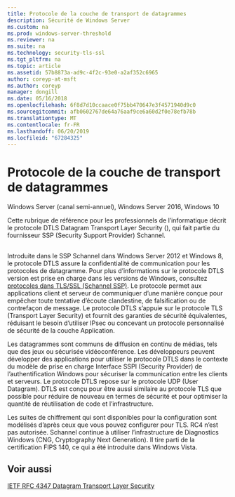 ```yaml
---
title: Protocole de la couche de transport de datagrammes
description: Sécurité de Windows Server
ms.custom: na
ms.prod: windows-server-threshold
ms.reviewer: na
ms.suite: na
ms.technology: security-tls-ssl
ms.tgt_pltfrm: na
ms.topic: article
ms.assetid: 57b8873a-ad9c-4f2c-93e0-a2af352c6965
author: coreyp-at-msft
ms.author: coreyp
manager: dongill
ms.date: 05/16/2018
ms.openlocfilehash: 6f8d7d10ccaace0f75bb470647e3f4571940d9c0
ms.sourcegitcommit: afb0602767de64a76aaf9ce6a60d2f0e78efb78b
ms.translationtype: MT
ms.contentlocale: fr-FR
ms.lasthandoff: 06/20/2019
ms.locfileid: "67284325"
---
```

# <a name="datagram-transport-layer-security-protocol"></a>Protocole de la couche de transport de datagrammes

Windows Server (canal semi-annuel), Windows Server 2016, Windows 10

Cette rubrique de référence pour les professionnels de l’informatique décrit le protocole DTLS Datagram Transport Layer Security (), qui fait partie du fournisseur SSP (Security Support Provider) Schannel.

## <a name="BKMK_DTLS"></a>
Introduite dans le SSP Schannel dans Windows Server 2012 et Windows 8, le protocole DTLS assure la confidentialité de communication pour les protocoles de datagramme. Pour plus d’informations sur le protocole DTLS version est prise en charge dans les versions de Windows, consultez [protocoles dans TLS/SSL (Schannel SSP)](https://msdn.microsoft.com/library/windows/desktop/mt808159(v=vs.85).aspx). Le protocole permet aux applications client et serveur de communiquer d’une manière conçue pour empêcher toute tentative d’écoute clandestine, de falsification ou de contrefaçon de message. Le protocole DTLS s’appuie sur le protocole TLS (Transport Layer Security) et fournit des garanties de sécurité équivalentes, réduisant le besoin d’utiliser IPsec ou concevant un protocole personnalisé de sécurité de la couche Application.

Les datagrammes sont communs de diffusion en continu de médias, tels que des jeux ou sécurisée vidéoconférence. Les développeurs peuvent développer des applications pour utiliser le protocole DTLS dans le contexte du modèle de prise en charge Interface SSPI (Security Provider) de l’authentification Windows pour sécuriser la communication entre les clients et serveurs. Le protocole DTLS repose sur le protocole UDP (User Datagram). DTLS est conçu pour être aussi similaire au protocole TLS que possible pour réduire de nouveau en termes de sécurité et pour optimiser la quantité de réutilisation de code et l’infrastructure.

Les suites de chiffrement qui sont disponibles pour la configuration sont modélisés d’après ceux que vous pouvez configurer pour TLS. RC4 n’est pas autorisée. Schannel continue à utiliser l’infrastructure de Diagnostics Windows (CNG, Cryptography Next Generation). Il tire parti de la certification FIPS 140, ce qui a été introduite dans Windows Vista.

## <a name="see-also"></a>Voir aussi

[IETF RFC 4347 Datagram Transport Layer Security](http://tools.ietf.org/html/rfc4347)


